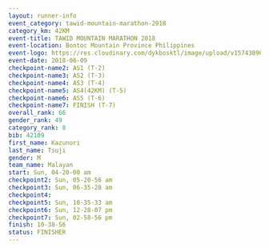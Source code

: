```yaml
---
layout: runner-info 
event_category: tawid-mountain-marathon-2018 
category_km: 42KM 
event-title: TAWID MOUNTAIN MARATHON 2018 
event-location: Bontoc Mountain Province Philippines 
event-logo: https://res.cloudinary.com/dykbosktl/image/upload/v1574389629/Logo/tawid2018_logo_t3op5o.png 
event-date: 2018-06-09 
checkpoint-name2: AS1 (T-2) 
checkpoint-name3: AS2 (T-3) 
checkpoint-name4: AS3 (T-4) 
checkpoint-name5: AS4(42KM) (T-5) 
checkpoint-name6: AS5 (T-6) 
checkpoint-name7: FINISH (T-7) 
overall_rank: 66
gender_rank: 49
category_rank: 8
bib: 42109
first_name: Kazunori
last_name: Tsuji
gender: M
team_name: Malayan
start: Sun, 04-20-00 am
checkpoint2: Sun, 05-20-56 am
checkpoint3: Sun, 06-35-28 am
checkpoint4: 
checkpoint5: Sun, 10-35-33 am
checkpoint6: Sun, 12-28-07 pm
checkpoint7: Sun, 02-58-56 pm
finish: 10-38-56
status: FINISHER
---
```

